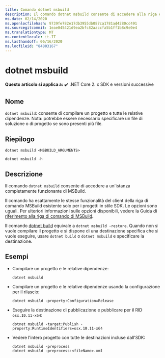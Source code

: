 ```yaml
---
title: Comando dotnet msbuild
description: Il comando dotnet msbuild consente di accedere alla riga di comando di MSBuild.
ms.date: 02/14/2020
ms.openlocfilehash: 9739fe782e17db3955db087ca1781ad4280cd491
ms.sourcegitcommit: 1eae045421d9ea2bfc82aaccfa5b1ff1b8c9e0e4
ms.translationtype: MT
ms.contentlocale: it-IT
ms.lasthandoff: 06/16/2020
ms.locfileid: "84803167"
---
```

# <a name="dotnet-msbuild"></a>dotnet msbuild

**Questo articolo si applica a:** ✔️ .NET Core 2. x SDK e versioni successive

## <a name="name"></a>Nome

`dotnet msbuild`: consente di compilare un progetto e tutte le relative dipendenze. Nota: potrebbe essere necessario specificare un file di soluzione o di progetto se sono presenti più file.

## <a name="synopsis"></a>Riepilogo

```dotnetcli
dotnet msbuild <MSBUILD_ARGUMENTS>

dotnet msbuild -h
```

## <a name="description"></a>Descrizione

Il comando `dotnet msbuild` consente di accedere a un'istanza completamente funzionante di MSBuild.

Il comando ha esattamente le stesse funzionalità del client della riga di comando MSBuild esistente solo per i progetti in stile SDK. Le opzioni sono uguali. Per ulteriori informazioni sulle opzioni disponibili, vedere la Guida di [riferimento alla riga di comando di MSBuild](/visualstudio/msbuild/msbuild-command-line-reference).

Il comando [dotnet build](dotnet-build.md) equivale a `dotnet msbuild -restore`. Quando non si vuole compilare il progetto e si dispone di una destinazione specifica che si vuole eseguire, usare `dotnet build` o `dotnet msbuild` e specificare la destinazione.

## <a name="examples"></a>Esempi

- Compilare un progetto e le relative dipendenze:

  ```dotnetcli
  dotnet msbuild
  ```

- Compilare un progetto e le relative dipendenze usando la configurazione per il rilascio:

  ```dotnetcli
  dotnet msbuild -property:Configuration=Release
  ```

- Eseguire la destinazione di pubblicazione e pubblicare per il RID `osx.10.11-x64`:

  ```dotnetcli
  dotnet msbuild -target:Publish -property:RuntimeIdentifiers=osx.10.11-x64
  ```

- Vedere l'intero progetto con tutte le destinazioni incluse dall'SDK:

  ```dotnetcli
  dotnet msbuild -preprocess
  dotnet msbuild -preprocess:<fileName>.xml
  ```
